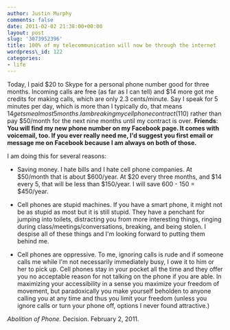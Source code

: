 ```yaml
---
author: Justin Murphy
comments: false
date: 2011-02-02 21:38:00+00:00
layout: post
slug: '3073952396'
title: 100% of my telecommunication will now be through the internet
wordpress\_id: 122
categories:
- life
---
```


Today, I paid $20 to Skype for a personal phone number good for three months. Incoming calls are free (as far as I can tell) and $14 more got me credits for making calls, which are only 2.3 cents/minute. Say I speak for 5 minutes per day, which is more than I typically do, that means $14 gets me almost 5 months. I am breaking my cell phone contract ($110) rather than pay $50/month for the next nine months until my contract is over. **Friends**: **You will find my new phone number on my Facebook page. It comes with voicemail, too. If you ever really need me, I'd suggest you first email or message me on Facebook because I am always on both of those.**




I am doing this for several reasons:




  * Saving money. I hate bills and I hate cell phone companies. At $50/month that is about $600/year. At $20 every three months, and $14 every 5, that will be less than $150/year. I will save 600 - 150 = $450/year.


  * Cell phones are stupid machines. If you have a smart phone, it might not be as stupid as most but it is still stupid. They have a penchant for jumping into toilets, distracting you from more interesting things, ringing during class/meetings/conversations, breaking, and being stolen. I despise all of these things and I'm looking forward to putting them behind me.


  * Cell phones are oppressive. To me, ignoring calls is rude and if someone calls me while I'm not necessarily immediately busy, I owe it to him or her to pick up. Cell phones stay in your pocket all the time and they offer you no acceptable reason for not talking on the phone if you are able. In maximizing your accessibility in a sense you maximize your freedom of movement, but paradoxically you make yourself beholden to anyone calling you at any time and thus you limit your freedom (unless you ignore calls or turn your phone off, options I never found attractive.)



_Abolition of Phone._ Decision. February 2, 2011.